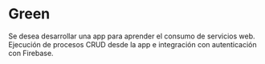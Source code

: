 # Green
Se desea desarrollar una app para aprender el consumo de servicios web. Ejecución de procesos CRUD desde la  app e integración con autenticación con Firebase.
